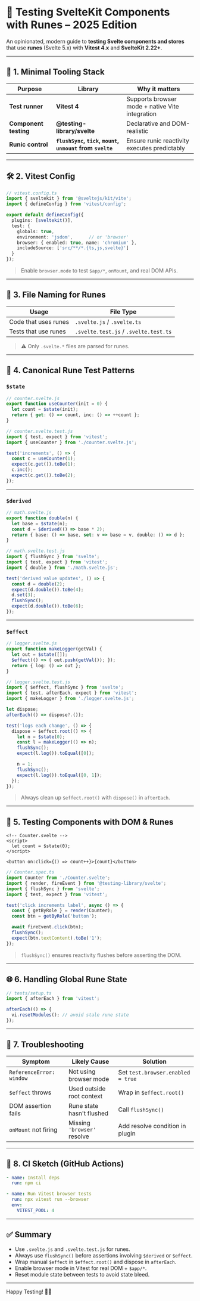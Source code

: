 
# 🧪 Testing SvelteKit Components with Runes – 2025 Edition

An opinionated, modern guide to **testing Svelte components and stores** that use **runes** (Svelte 5.x) with **Vitest 4.x** and **SvelteKit 2.22+**.

---

## 🧱 1. Minimal Tooling Stack

| Purpose | Library | Why it matters |
|--------|---------|----------------|
| **Test runner** | **Vitest 4** | Supports browser mode + native Vite integration |
| **Component testing** | **@testing-library/svelte** | Declarative and DOM-realistic |
| **Runic control** | **`flushSync`, `tick`, `mount`, `unmount` from `svelte`** | Ensure runic reactivity executes predictably |

---

## 🛠 2. Vitest Config

```ts
// vitest.config.ts
import { sveltekit } from '@sveltejs/kit/vite';
import { defineConfig } from 'vitest/config';

export default defineConfig({
  plugins: [sveltekit()],
  test: {
    globals: true,
    environment: 'jsdom',      // or 'browser'
    browser: { enabled: true, name: 'chromium' },
    includeSource: ['src/**/*.{ts,js,svelte}']
  }
});
```

> Enable `browser.mode` to test `$app/*`, `onMount`, and real DOM APIs.

---

## 📂 3. File Naming for Runes

| Usage | File Type |
|-------|-----------|
| Code that uses runes | `.svelte.js` / `.svelte.ts` |
| Tests that use runes | `.svelte.test.js` / `.svelte.test.ts` |

> ⚠ Only `.svelte.*` files are parsed for runes.

---

## 🎯 4. Canonical Rune Test Patterns

### `$state`

```ts
// counter.svelte.js
export function useCounter(init = 0) {
  let count = $state(init);
  return { get: () => count, inc: () => ++count };
}

// counter.svelte.test.js
import { test, expect } from 'vitest';
import { useCounter } from './counter.svelte.js';

test('increments', () => {
  const c = useCounter(1);
  expect(c.get()).toBe(1);
  c.inc();
  expect(c.get()).toBe(2);
});
```

---

### `$derived`

```ts
// math.svelte.js
export function double(n) {
  let base = $state(n);
  const d = $derived(() => base * 2);
  return { base: () => base, set: v => base = v, double: () => d };
}

// math.svelte.test.js
import { flushSync } from 'svelte';
import { test, expect } from 'vitest';
import { double } from './math.svelte.js';

test('derived value updates', () => {
  const d = double(2);
  expect(d.double()).toBe(4);
  d.set(3);
  flushSync();
  expect(d.double()).toBe(6);
});
```

---

### `$effect`

```ts
// logger.svelte.js
export function makeLogger(getVal) {
  let out = $state([]);
  $effect(() => { out.push(getVal()); });
  return { log: () => out };
}

// logger.svelte.test.js
import { $effect, flushSync } from 'svelte';
import { test, afterEach, expect } from 'vitest';
import { makeLogger } from './logger.svelte.js';

let dispose;
afterEach(() => dispose?.());

test('logs each change', () => {
  dispose = $effect.root(() => {
    let n = $state(0);
    const l = makeLogger(() => n);
    flushSync();
    expect(l.log()).toEqual([0]);

    n = 1;
    flushSync();
    expect(l.log()).toEqual([0, 1]);
  });
});
```

> Always clean up `$effect.root()` with `dispose()` in `afterEach`.

---

## 🧪 5. Testing Components with DOM & Runes

```svelte
<!-- Counter.svelte -->
<script>
  let count = $state(0);
</script>

<button on:click={() => count++}>{count}</button>
```

```ts
// Counter.spec.ts
import Counter from './Counter.svelte';
import { render, fireEvent } from '@testing-library/svelte';
import { flushSync } from 'svelte';
import { test, expect } from 'vitest';

test('click increments label', async () => {
  const { getByRole } = render(Counter);
  const btn = getByRole('button');

  await fireEvent.click(btn);
  flushSync();
  expect(btn.textContent).toBe('1');
});
```

> `flushSync()` ensures reactivity flushes before asserting the DOM.

---

## 🌐 6. Handling Global Rune State

```ts
// tests/setup.ts
import { afterEach } from 'vitest';

afterEach(() => {
  vi.resetModules(); // avoid stale rune state
});
```

---

## 🧰 7. Troubleshooting

| Symptom | Likely Cause | Solution |
|--------|---------------|----------|
| `ReferenceError: window` | Not using browser mode | Set `test.browser.enabled = true` |
| `$effect` throws | Used outside root context | Wrap in `$effect.root()` |
| DOM assertion fails | Rune state hasn't flushed | Call `flushSync()` |
| `onMount` not firing | Missing `'browser'` resolve | Add resolve condition in plugin |

---

## 🧪 8. CI Sketch (GitHub Actions)

```yaml
- name: Install deps
  run: npm ci

- name: Run Vitest browser tests
  run: npx vitest run --browser
  env:
    VITEST_POOL: 4
```

---

## ✅ Summary

- Use `.svelte.js` and `.svelte.test.js` for runes.
- Always use `flushSync()` before assertions involving `$derived` or `$effect`.
- Wrap manual `$effect` in `$effect.root()` and dispose in `afterEach`.
- Enable browser mode in Vitest for real DOM + `$app/*`.
- Reset module state between tests to avoid state bleed.

---

Happy Testing! 🧪✨
